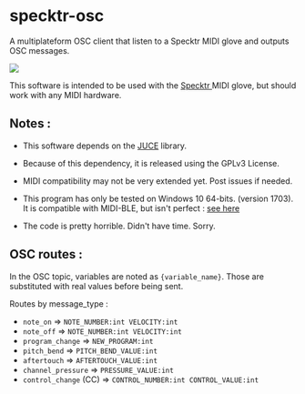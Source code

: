 # specktr-osc
A multiplateform OSC client that listen to a Specktr MIDI glove and outputs OSC messages.

![](https://i.imgur.com/hZenrNp.png)

This software is intended to be used with the [Specktr ](http://specktr.com/fr/) MIDI glove, but should work with any MIDI hardware.

## Notes :

* This software depends on the [JUCE](https://www.juce.com/) library.  
* Because of this dependency, it is released using the GPLv3 License.

* MIDI compatibility may not be very extended yet. Post issues if needed.

* This program has only be tested on Windows 10 64-bits. (version 1703). It is compatible with MIDI-BLE, but isn't perfect : [see here](https://forum.juce.com/t/experimental-support-for-the-windows-runtime-midi-api/21049)

* The code is pretty horrible. Didn't have time. Sorry.

## OSC routes :

In the OSC topic, variables are noted as `{variable_name}`. Those are substituted with real values before being sent.

Routes by message_type :

* `note_on` => `NOTE_NUMBER:int VELOCITY:int`  
* `note_off` => `NOTE_NUMBER:int VELOCITY:int`  
* `program_change` => `NEW_PROGRAM:int`  
* `pitch_bend` => `PITCH_BEND_VALUE:int`
* `aftertouch` => `AFTERTOUCH_VALUE:int`  
* `channel_pressure` => `PRESSURE_VALUE:int`  
* `control_change` (CC) => `CONTROL_NUMBER:int CONTROL_VALUE:int`  

